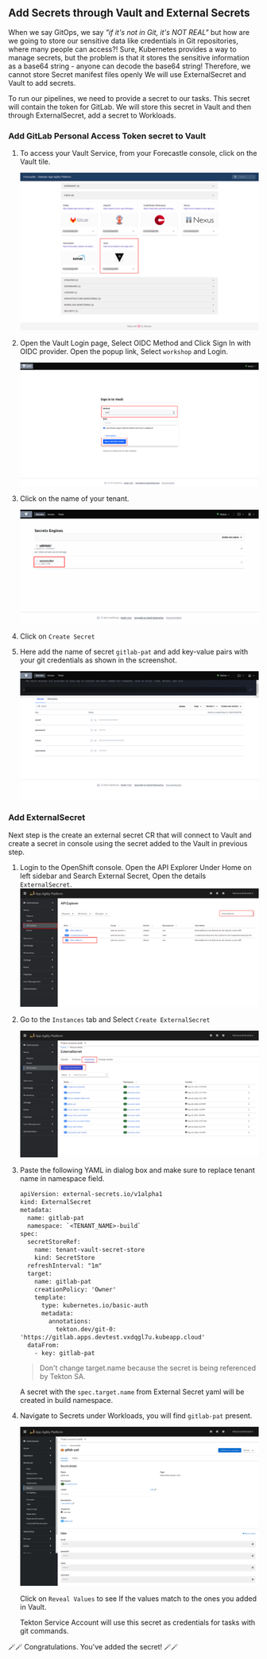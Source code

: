 ## Add Secrets through Vault and External Secrets

When we say GitOps, we say _"if it's not in Git, it's NOT REAL"_ but how are we going to store our sensitive data like credentials in Git repositories, where many people can access?! Sure, Kubernetes provides a way to manage secrets, but the problem is that it stores the sensitive information as a base64 string - anyone can decode the base64 string! Therefore, we cannot store Secret manifest files openly
We will use ExternalSecret and Vault to add secrets.

To run our pipelines, we need to provide a secret to our tasks. This secret will contain the token for GitLab. We will store this secret in Vault and then through ExternalSecret, add a secret to Workloads.

### Add GitLab Personal Access Token secret to Vault

1. To access your Vault Service, from your Forecastle console, click on the Vault tile.

    ![Forecastle-Vault](./images/forecastle-vault.png)

2. Open the Vault Login page, Select OIDC Method and Click Sign In with OIDC provider. Open the popup link, Select `workshop` and Login.

    ![Vault-login](./images/vault-login.png)  

2. Click on the name of your tenant. 

    ![Vault-folder](./images/vault-logged-in.png)

3. Click on `Create Secret`

4. Here add the name of secret `gitlab-pat` and add key-value pairs with your git credentials as shown in the screenshot. 

    ![GitLab-pat-secret](./images/gitlab-pat-secret.png)


### Add ExternalSecret

Next step is the create an external secret CR that will connect to Vault and create a secret in console using the secret added to the Vault in previous step. 

1. Login to the OpenShift console. Open the API Explorer Under Home on left sidebar and Search External Secret, Open the details `ExternalSecret`.
  ![external-secret-console](./images/external-secret-console.png)

2. Go to the `Instances` tab and Select `Create ExternalSecret`

    ![external-secret-info](./images/external-secret-info.png)

3. Paste the following YAML in dialog box and make sure to replace tenant name in namespace field.

    ```
    apiVersion: external-secrets.io/v1alpha1
    kind: ExternalSecret
    metadata:
      name: gitlab-pat
      namespace: `<TENANT_NAME>-build`
    spec:
      secretStoreRef:
        name: tenant-vault-secret-store
        kind: SecretStore
      refreshInterval: "1m"
      target:
        name: gitlab-pat
        creationPolicy: 'Owner'
        template:
          type: kubernetes.io/basic-auth
          metadata:
            annotations:
              tekton.dev/git-0: 'https://gitlab.apps.devtest.vxdqgl7u.kubeapp.cloud'
      dataFrom:
        - key: gitlab-pat
    ```
  
    > Don't change target.name because the secret is being referenced by Tekton SA.

    A secret with the `spec.target.name` from External Secret yaml will be created in build namespace.  

4. Navigate to Secrets under Workloads, you will find `gitlab-pat` present.

    ![external-secret-secret](./images/external-secret-secret.png)
 
    Click on `Reveal Values` to see If the values match to the ones you added in Vault.

    Tekton Service Account will use this secret as credentials for tasks with git commands.  
 
🪄🪄 Congratulations. You've added the secret! 🪄🪄
 
